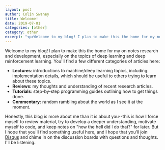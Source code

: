 ```yaml
---
layout: post
author: Colin Swaney
title: Welcome!
date: 2019-07-01
categories: [other]
category: other
excerpt: "<p>Welcome to my blog! I plan to make this the home for my notes of research and development, especially on the topics of deep learning and deep reinforcement learning. Look for lectures, reviews, tutorials, and other sundry commentary in the days to come.</p>"
---
```

Welcome to my blog! I plan to make this the home for my on notes research and development, especially on the topics of deep learning and deep reinforcement learning. You'll find a few different categories of articles here:

* **Lectures**: introductions to machine/deep learning topics, including implementation details, which should be useful to others trying to learn about these topics.
* **Reviews**: my thoughts and understanding of recent research articles.
* **Tutorials**: step-by-step programming guides outlining how to get things done.
* **Commentary**: random rambling about the world as I see it at the moment.

Honestly, this blog is more about me than it is about you--this is how I force myself to review material, try to develop a deeper understanding, motivate myself to code, and keep notes on "how the hell did I do that?" for later. But I hope that you'll find something useful here, and I hope that you'll join [Disqus](https://www.disqus.com) and chime in on the discussion boards with questions and thoughts. I'll be listening.
